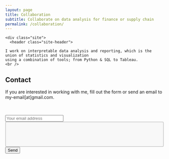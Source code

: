 ```yaml
---
layout: page
title: Collaboration
subtitle: Collaborate on data analysis for finance or supply chain
permalink: /collaboration/
---
```

<html lang="en">

  <body>

    <div class="site">
      <header class="site-header">

<!-- site-header -->
   <div class="page-content">

    I work on interpretable data analysis and reporting, which is the union of statistics and visualization
	using a combination of tools; from Python & SQL to Tableau.
	<br />

   </div>

<!--
<h2> Customers </h2>

<div class="projects">
  <div class="grid no-gutters">

    <div class="unit half">
      <div class="project">
        <h4 class="project-title"><a href="https://www.certace.com/" target="_blank">certace</a></h4>
        <p><img src="/assets/img/certace.png" width='800'></p>
      </div>
    </div>

    <div class="unit half">
      <div class="project">
        <h4 class="project-title"><a href="http://alphacruncher.com/" target='_blank'>alphacruncher</a></h4>
        <p><img src="/assets/img/alphacruncher.svg" width='800'></p>
      </div>
    </div>

  </div>
</div>
-->

<h2> Contact </h2>

If you are interested in working with me, fill out the form or send an email to my-email[at]gmail.com.
<br /><br />

<html>
<head>
<style> 
textarea {
  width: 100%;
  height: 80px;
  padding: 6px 10px;
  box-sizing: border-box;
  border: 2px solid #ccc;
  border-radius: 4px;
  background-color: #f8f8f8;
  font-size: 11px;
  resize: none;
}
</style>
</head>
</html>

<br/>
    <div id='formview'>
      <form method="POST" action="https://formspree.io/gugolwifi@gmail.com" class="cform">
        <input type="email" name="email" placeholder="Your email address" />
        <textarea name="message" placeholder="Your message">
        </textarea>
        <input type="hidden" name="_subject" value="request" />
        <input type="text" name="_gotcha" style="display:none" />
          <button type="submit">Send</button>
      </form>
    </div>
